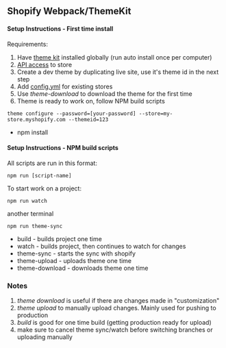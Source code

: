 ## Shopify Webpack/ThemeKit

#### Setup Instructions - First time install
Requirements:
1. Have [theme kit](https://shopify.github.io/themekit/) installed globally (run auto install once per computer)
2. [API access](https://shopify.github.io/themekit/#get-api-access) to store
3. Create a dev theme by duplicating live site, use it's theme id in the next step
4. Add [config.yml](https://shopify.github.io/themekit/#configure-an-existing-theme) for existing stores
5. Use *theme-download* to download the theme for the first time
6. Theme is ready to work on, follow NPM build scripts
````
theme configure --password=[your-password] --store=my-store.myshopify.com --themeid=123
````

* npm install

#### Setup Instructions - NPM build scripts
All scripts are run in this format:
````
npm run [script-name]
````
To start work on a project:
```
npm run watch
```
another terminal
```
npm run theme-sync
```
* build - builds project one time
* watch - builds project, then continues to watch for changes
* theme-sync - starts the sync with shopify
* theme-upload - uploads theme one time
* theme-download - downloads theme one time

### Notes
1. *theme download* is useful if there are changes made in "customization"
2. *theme upload* to manually upload changes. Mainly used for pushing to production
3. *build* is good for one time build (getting production ready for upload)
4. make sure to cancel theme sync/watch before switching branches or uploading manually

